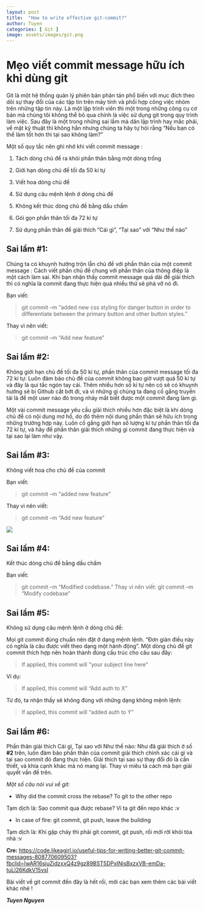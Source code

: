 ```yaml
---
layout: post
title:  "How to write effective git-commit?"
author: Tuyen
categories: [ Git ]
image: assets/images/git.png
---
```



# Mẹo viết commit message hữu ích khi dùng git
 

Git là một hệ thống quản lý phiên bản phân tán phổ biến với mục đích theo dõi sự thay đổi của các tập tin trên máy tính và phối hợp công việc nhóm trên những tập tin này. Là một lập trình viên thì một trong những công cụ cơ bản mà chúng tôi không thể bỏ qua chính là việc sử dụng git trong quy trình làm việc. Sau đây là một trong những sai lầm mà dân lập trình hay mắc phải, về mặt kỹ thuật thì không hẳn nhưng chúng ta hãy tự hỏi rằng “Nếu bạn có thể làm tốt hơn thì tại sao không làm?”


Một số quy tắc nên ghi nhớ khi viết commit message : 

1. Tách dòng chủ đề ra khỏi phần thân bằng một dòng trống 

2. Giới hạn dòng chủ đề tối đa 50 kí tự 

3. Viết hoa dòng chủ đề 

4. Sử dụng câu mệnh lệnh ở dòng chủ đề 

5. Không kết thúc dòng chủ đề bằng dấu chấm 

6. Gói gọn phần thân tối đa 72 kí tự 

7. Sử dụng phần thân để giải thích “Cái gì”,  “Tại sao” với “Như thế nào”


 

## Sai lầm #1: 
Chúng ta có khuynh hướng trộn lẫn chủ đề với phần thân của một commit message : Cách viết phần chủ đề chung với phần thân của thông điệp là một cách làm sai. Khi bạn nhận thấy commit message quá dài để giải thích thì có nghĩa là commit đang thực hiện quá nhiều thứ sẽ phá vỡ nó đi. 

Bạn viết: 

> git commit –m “added new css styling for danger button in order to differentiate between the primary button and other button styles.” 


Thay vì nên viết: 

> git commit –m “Add new feature”

 
 

## Sai lầm #2: 
Không giới hạn chủ đề tối đa 50 kí tự, phần thân của commit message tối đa 72 kí tự: Luôn đảm bảo chủ đề của commit không bao giờ vượt quá 50 kí tự và đây là qui tắc ngón tay cái. Thêm nhiều hơn số kí tự nên có sẽ có khuynh hướng sẽ bị Github cắt bớt đi, và vì những gì chúng ta đang cố gắng truyền tải là để một user nào đó trong nháy mắt biết được một commit đang làm gì.

Một vài commit message yêu cầu giải thích nhiều hơn đặc biệt là khi dòng chủ đề có nội dung mơ hồ, do đó thêm nội dung phần thân sẽ hữu ích trong những trường hợp này. Luôn cố gắng giới hạn số lượng kí tự phần thân tối đa 72 kí tự, và hãy để phần thân giải thích những gì commit đang thực hiện và tại sao lại làm như vậy. 


 

## Sai lầm #3: 

Không viết hoa cho chủ đề của commit 

Bạn viết: 

> git commit –m “added new feature” 

Thay vì nên viết: 
> git commit –m “Add new feature”

![](/assets/images/sailam-3.png)
 


## Sai lầm #4:
Kết thúc dòng chủ đề bằng dấu chấm 

Bạn viết: 

> git commit –m “Modified codebase.”
Thay vì nên viết: 
> git commit –m “Modify codebase”

 
 

## Sai lầm #5: 
Không sử dụng câu mệnh lệnh ở dòng chủ đề: 

Mọi git commit đúng chuẩn nên đặt ở dạng mệnh lệnh. “Đơn giản điều này có nghĩa là câu được viết theo dạng một hành động”. Một dòng chủ đề git commit thích hợp nên hoàn thành đúng cấu trúc cho câu sau đây: 


> If applied, this commit will "your subject line here" 

Ví dụ: 

> If applied, this commit will “Add auth to X” 

Từ đó, ta nhận thấy sẽ không đúng với những dạng không mệnh lệnh: 

> If applied, this commit will “added auth to Y” 

 

 

## Sai lầm #6: 
Phần thân giải thích Cái gì, Tại sao với Như thế nào: Như đã giải thích ở số **#2** trên, luôn đảm bảo phần thân của commit giải thích chính xác cái gì và tại sao commit đó đang thực hiện. Giải thích tại sao sự thay đổi đó là cần thiết, và khía cạnh khác mà nó mang lại. Thay vì miêu tả cách mà bạn giải quyết vấn đề trên.



*Một số câu nói vui về git:*

* Why did the commit cross the rebase? To git to the other repo 

Tạm dịch là:  Sao commit qua được rebase? Vì ta git đến repo khác :v 


* In case of fire: git commit, git push, leave the building 

Tạm dịch là:  Khi gặp cháy thì phải git commit, git push, rồi mới rời khỏi tòa nhà :v

 

**Cre:** https://code.likeagirl.io/useful-tips-for-writing-better-git-commit-messages-808770609503?fbclid=IwAR16siuZjdzxxQ4z9gz89BST5DPxINisBxzxVB-emDa-tuLl26KdkV15vsI



Bài viết về git commit đến đây là hết rồi, mời các bạn xem thêm các bài viết khác nhé ! 

***Tuyen Nguyen***
